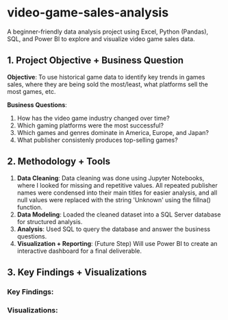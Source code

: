 # video-game-sales-analysis
A beginner-friendly data analysis project using Excel, Python (Pandas), SQL, and Power BI to explore and visualize video game sales data.

## 1. Project Objective + Business Question
**Objective**: To use historical game data to identify key trends in games sales, where they are being sold the most/least, what platforms sell the most games, etc.

**Business Questions**:
1. How has the video game industry changed over time?
2. Which gaming platforms were the most successful?
3. Which games and genres dominate in America, Europe, and Japan?
4. What publisher consistenly produces top-selling games?

## 2. Methodology + Tools
1. **Data Cleaning**: Data cleaning was done using Jupyter Notebooks, where I looked for missing and repetitive values. All repeated publisher names were condensed into their main titles for easier analysis, and all null values were replaced with the string 'Unknown' using the fillna() function.
2. **Data Modeling**: Loaded the cleaned dataset into a SQL Server database for structured analysis.
3. **Analysis**: Used SQL to query the database and answer the business questions.
4. **Visualization + Reporting**: (Future Step) Will use Power BI to create an interactive dashboard for a final deliverable.

## 3. Key Findings + Visualizations
### Key Findings:

### Visualizations:

